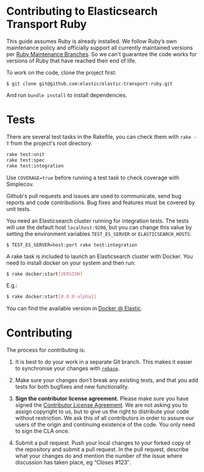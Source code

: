 # Contributing to Elasticsearch Transport Ruby


This guide assumes Ruby is already installed. We follow Ruby’s own maintenance policy and officially support all currently maintained versions per [Ruby Maintenance Branches](https://www.ruby-lang.org/en/downloads/branches/). So we can't guarantee the code works for versions of Ruby that have reached their end of life.

To work on the code, clone the project first:

```
$ git clone git@github.com:elastic/elastic-transport-ruby.git
```

And run `bundle install` to install dependencies.

# Tests

There are several test tasks in the Rakefile, you can check them with `rake -T` from the project's root directory.

```bash
rake test:unit
rake test:spec
rake test:integration
```

Use `COVERAGE=true` before running a test task to check coverage with Simplecov.

Github's pull requests and issues are used to communicate, send bug reports and code contributions. Bug fixes and features must be covered by unit tests.

You need an Elasticsearch cluster running for integration tests. The tests will use the default host `localhost:9200`, but you can change this value by setting the environment variables `TEST_ES_SERVER` or `ELASTICSEARCH_HOSTS`:

```
$ TEST_ES_SERVER=host:port rake test:integration
```

A rake task is included to launch an Elasticsearch cluster with Docker. You need to install docker on your system and then run:
```bash
$ rake docker:start[VERSION]
```

E.g.:
```bash
$ rake docker:start[8.0.0-alpha1]
```

You can find the available version in [Docker @ Elastic](https://www.docker.elastic.co/r/elasticsearch).

# Contributing

The process for contributing is:

1. It is best to do your work in a separate Git branch. This makes it easier to synchronise your changes with [`rebase`](http://mislav.uniqpath.com/2013/02/merge-vs-rebase/).

2. Make sure your changes don't break any existing tests, and that you add tests for both bugfixes and new functionality.

3. **Sign the contributor license agreement.**
Please make sure you have signed the [Contributor License Agreement](https://www.elastic.co/contributor-agreement/). We are not asking you to assign copyright to us, but to give us the right to distribute your code without restriction. We ask this of all contributors in order to assure our users of the origin and continuing existence of the code. You only need to sign the CLA once.

4. Submit a pull request.
Push your local changes to your forked copy of the repository and submit a pull request. In the pull request, describe what your changes do and mention the number of the issue where discussion has taken place, eg “Closes #123″.

